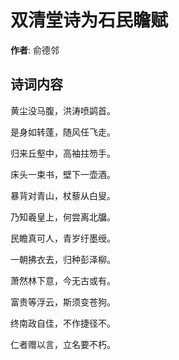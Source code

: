 # 双清堂诗为石民瞻赋

**作者**: 俞德邻

## 诗词内容

黄尘没马腹，洪涛喷鹢首。

是身如转蓬，随风任飞走。

归来丘壑中，高袖拄笏手。

床头一束书，壁下一壶酒。

暴背对青山，杖藜从白叟。

乃知羲皇上，何尝离北牖。

民瞻真可人，青岁纡墨绶。

一朝拂衣去，归种彭泽柳。

萧然林下意，今无古或有。

富贵等浮云，斯须变苍狗。

终南政自佳，不作捷径不。

仁者赠以言，立名要不朽。

